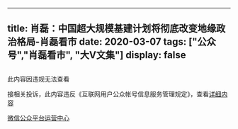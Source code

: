 
---
title:  肖磊：中国超大规模基建计划将彻底改变地缘政治格局-肖磊看市
date: 2020-03-07
tags: ["公众号","肖磊看市", "大V文集"]
display: false
---


## 
此内容因违规无法查看

接相关投诉，此内容违反《互联网用户公众帐号信息服务管理规定》，查看[详细内容](http://www.cac.gov.cn/2017-09/07/c_1121624269.htm)


[微信公众平台运营中心](http://mp.weixin.qq.com/mp/opshowpage?action=main#wechat_redirect)

